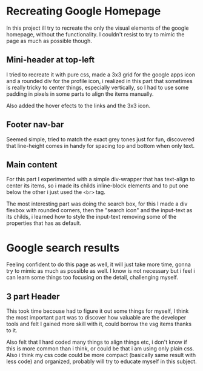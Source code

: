 # Recreating Google Homepage

In this project ill try to recreate the only the visual elements of the google homepage, without the functionality.
I couldn't resist to try to mimic the page as much as possible though.


## Mini-header at top-left

I tried to recreate it with pure css, made a 3x3 grid for the google apps icon and a rounded div for the profile icon, i realized in this part that sometimes is really tricky to center things, especially vertically, so I had to use some padding in pixels in some parts to align the items manually.

Also added the hover efects to the links and the 3x3 icon.


## Footer nav-bar

Seemed simple, tried to match the exact grey tones just for fun, discovered that line-height comes in handy for spacing top and bottom when only text.


## Main content

For this part I experimented with a simple div-wrapper that has text-align to center its items, so i made its childs inline-block elements and to put one below the other i just used the <code>&lt;br&gt;</code> tag.

The most interesting part was doing the search box, for this I made a div flexbox with rounded corners, then the "search icon" and the input-text as its childs, i learned how to style the input-text removing some of the properties that has as default.


# Google search results

Feeling confident to do this page as well, it will just take more time, gonna try to mimic as much as possible as well. I know is not necessary but i feel i can learn some things too focusing on the detail, challenging myself.

## 3 part Header

This took time becouse had to figure it out some things for myself, I think the most important part was to discover how valuable are the developer tools and felt I gained more skill with it, could borrow the vsg items thanks to it.

Also felt that I hard coded many things to align things etc, i don't know if this is more common than i think, or could be that i am using only plain css. Also i think my css code could be more compact (basically same result with less code) and organized, probably will try to educate myself in this subject.


